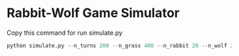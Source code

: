 # Rabbit-Wolf Game Simulator

Copy this command for run simulate.py
```python
python simulate.py --n_turns 200 --n_grass 400 --n_rabbit 20 --n_wolf 2 --no_show_graph --stop
```